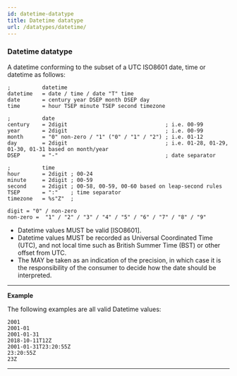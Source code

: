 ```yaml
---
id: datetime-datatype
title: Datetime datatype
url: /datatypes/datetime/
---
```


### Datetime datatype

A datetime conforming to the subset of a UTC ISO8601 date, time or datetime as
follows:

```abnf
;          datetime
datetime   = date / time / date "T" time
date       = century year DSEP month DSEP day
time       = hour TSEP minute TSEP second timezone

;          date
century    = 2digit                               ; i.e. 00-99
year       = 2digit                               ; i.e. 00-99
month      = "0" non-zero / "1" ("0" / "1" / "2") ; i.e. 01-12
day        = 2digit                               ; i.e. 01-28, 01-29, 01-30, 01-31 based on month/year
DSEP       = "-"                                  ; date separator

;          time
hour       = 2digit ; 00-24
minute     = 2digit ; 00-59
second     = 2digit ; 00-58, 00-59, 00-60 based on leap-second rules
TSEP       = ":"    ; time separator
timezone   = %s"Z"  ;

digit = "0" / non-zero
non-zero =  "1" / "2" / "3" / "4" / "5" / "6" / "7" / "8" / "9"
```

* Datetime values MUST be valid [ISO8601].
* Datetime values MUST be recorded as Universal Coordinated Time (UTC), and not local time such as British Summer Time (BST) or other offset from UTC.
* The MAY be taken as an indication of the precision, in which case it is the responsibility of the consumer to decide how the date should be interpreted.

---
**Example**

The following examples are all valid Datetime values:

```
2001
2001-01
2001-01-31
2018-10-11T12Z
2001-01-31T23:20:55Z
23:20:55Z
23Z
```

---


